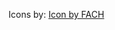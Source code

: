 
Icons by: <a href="https://www.freepik.com/icon/financial_15769437#fromView=keyword&page=1&position=0&uuid=3adade23-a318-4da1-abc2-90e263724313">Icon by FACH</a>